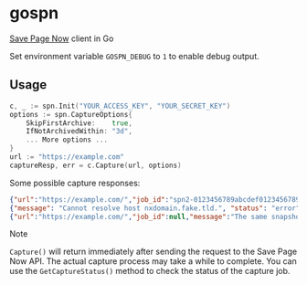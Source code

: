 # gospn
[Save Page Now](https://web.archive.org/save) client in Go

Set environment variable `GOSPN_DEBUG` to `1` to enable debug output.

## Usage

```go
c, _ := spn.Init("YOUR_ACCESS_KEY", "YOUR_SECRET_KEY")
options := spn.CaptureOptions{
    SkipFirstArchive:    true,
    IfNotArchivedWithin: "3d",
    ... More options ...
}
url := "https://example.com"
captureResp, err = c.Capture(url, options)
```

Some possible capture responses:

```json
{"url":"https://example.com/","job_id":"spn2-0123456789abcdef0123456789abcdef12345678"}
{"message": "Cannot resolve host nxdomain.fake.tld.", "status": "error", "status_ext": "error:invalid-host-resolution"}
{"url":"https://example.com/","job_id":null,"message":"The same snapshot had been made 3 minutes ago. You can make new capture of this URL after 2 hours."}
```

>[!NOTE]
> `Capture()` will return immediately after sending the request to the Save Page Now API. The actual capture process may take a while to complete. You can use the `GetCaptureStatus()` method to check the status of the capture job.
> 
